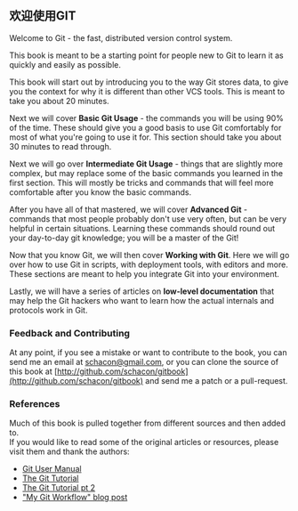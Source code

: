 ## 欢迎使用GIT ##

Welcome to Git - the fast, distributed version control system.

This book is meant to be a starting point for people new to Git to learn it 
as quickly and easily as possible.


This book will start out by introducing you to the way Git stores data, to 
give you the context for why it is different than other VCS tools.
This is meant to take you about 20 minutes.

Next we will cover **Basic Git Usage** - the commands you will be using 90% of 
the time.  These should give you a good basis to use Git comfortably for most
of what you're going to use it for.  This section should take you about 30 
minutes to read through.

Next we will go over **Intermediate Git Usage** - things that are slightly more
complex, but may replace some of the basic commands you learned in the first 
section.  This will mostly be tricks and commands that will feel more 
comfortable after you know the basic commands.

After you have all of that mastered, we will cover **Advanced Git** - commands
that most people probably don't use very often, but can be very helpful in
certain situations.  Learning these commands should round out your day-to-day
git knowledge; you will be a master of the Git!

Now that you know Git, we will then cover **Working with Git**.  Here we will go
over how to use Git in scripts, with deployment tools, with editors and more.
These sections are meant to help you integrate Git into your environment.

Lastly, we will have a series of articles on **low-level documentation** that may
help the Git hackers who want to learn how the actual internals and protocols
work in Git.

### Feedback and Contributing ###

At any point, if you see a mistake or want to contribute to the book, you can 
send me an email at [schacon@gmail.com](mailto:schacon@gmail.com), or you
can clone the source of this book at 
[http://github.com/schacon/gitbook](http://github.com/schacon/gitbook)
and send me a patch or a pull-request.

### References ###

Much of this book is pulled together from different sources and then added to.  
If you would like to read some of the original articles or resources, please
visit them and thank the authors:

* [Git User Manual](http://www.kernel.org/pub/software/scm/git/docs/user-manual.html)
* [The Git Tutorial](http://www.kernel.org/pub/software/scm/git/docs/gittutorial.html)
* [The Git Tutorial pt 2](http://www.kernel.org/pub/software/scm/git/docs/gittutorial-2.html)
* ["My Git Workflow" blog post](http://osteele.com/archives/2008/05/my-git-workflow)

